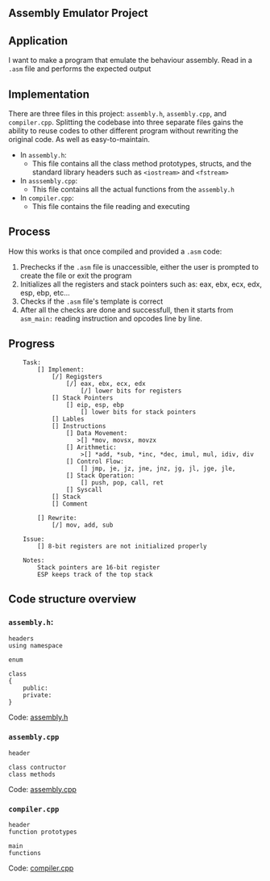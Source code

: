 ## Assembly Emulator Project

## Application
I want to make a program that emulate the behaviour assembly. Read in a ```.asm``` file and performs the expected output

## Implementation
There are three files in this project: ```assembly.h```, ```assembly.cpp```, and ```compiler.cpp```. Splitting the codebase into three separate files gains the ability to reuse codes to other different program without rewriting the original code. As well as easy-to-maintain.

* In ```assembly.h```:
    * This file contains all the class method prototypes, structs, and the standard library headers such as ```<iostream>``` and ```<fstream>```
* In ```asssembly.cpp```:
    * This file contains all the actual functions from the ```assembly.h```
* In ```compiler.cpp```:
    * This file contains the file reading and executing

## Process
How this works is that once compiled and provided a ```.asm``` code:
1. Prechecks if the ```.asm``` file is unaccessible, either the user is prompted to create the file or exit the program 
1. Initializes all the registers and stack pointers such as: eax, ebx, ecx, edx, esp, ebp, etc... 
1. Checks if the ```.asm``` file's template is correct
1. After all the checks are done and successfull, then it starts from ```asm_main:``` reading instruction and opcodes line by line.

## Progress
```
    Task:
        [] Implement:
            [/] Regigsters
                [/] eax, ebx, ecx, edx
                    [/] lower bits for registers
            [] Stack Pointers
                [] eip, esp, ebp
                    [] lower bits for stack pointers
            [] Lables
            [] Instructions
                [] Data Movement:
                   >[] *mov, movsx, movzx
                [] Arithmetic:
                    >[] *add, *sub, *inc, *dec, imul, mul, idiv, div
                [] Control Flow:
                    [] jmp, je, jz, jne, jnz, jg, jl, jge, jle, 
                [] Stack Operation:
                    [] push, pop, call, ret
                [] Syscall
            [] Stack
            [] Comment

        [] Rewrite:
            [/] mov, add, sub

    Issue:
        [] 8-bit registers are not initialized properly

    Notes:
        Stack pointers are 16-bit register
        ESP keeps track of the top stack
```
## Code structure overview

### ```assembly.h```:
```
headers
using namespace

enum

class
{
    public:
    private:
}
```
Code: [assembly.h](https://github.com/Jcabarus/personal-project/blob/main/projects/assembly-emulator/assembly.h)

### ```assembly.cpp```
```
header

class contructor
class methods
```
Code: [assembly.cpp](https://github.com/Jcabarus/personal-project/blob/main/projects/assembly-emulator/assembly.cpp)

### ```compiler.cpp```
```
header
function prototypes

main
functions
```
Code: [compiler.cpp](https://github.com/Jcabarus/personal-project/blob/main/projects/assembly-emulator/compiler.cpp)